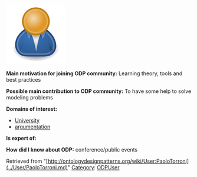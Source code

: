 [![Image:ODPUser.png](../images/a/a6/ODPUser.png)](../Image/ODPUser.png.md "Image:ODPUser.png")




  





__Main motivation for joining ODP community:__ Learning theory, tools and best practices


__Possible main contribution to ODP community:__ To have some help to solve modeling problems


__Domains of interest:__



* [University](../Community/University.md "Community:University")
* [argumentation](http://ontologydesignpatterns.org/wiki/index.php?title=Community:Argumentation&action=edit&redlink=1 "Community:Argumentation (not yet written)")


__Is expert of:__


  

__How did I know about ODP:__ conference/public events






Retrieved from "[http://ontologydesignpatterns.org/wiki/User:PaoloTorroni](../User/PaoloTorroni.md)"
 [Category](http://ontologydesignpatterns.org/wiki/Special:Categories "Special:Categories"): [ODPUser](../Category/ODPUser.md "Category:ODPUser")